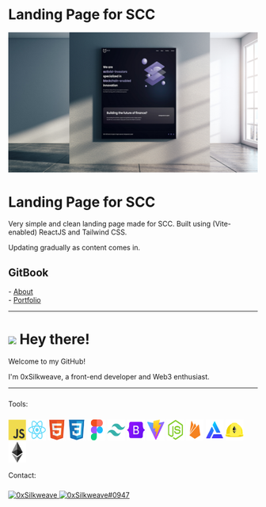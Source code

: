 # Landing Page for SCC

<img src="./src/assets/background.jpg" alt="Background image">

<h1>Landing Page for SCC</h1>

Very simple and clean landing page made for SCC. Built using (Vite-enabled) ReactJS and Tailwind CSS.

Updating gradually as content comes in.

<h2>GitBook</h2>
- <a href="https://docs.sadcat.capital/#about" alt="About">About</a></br>
- <a href="https://docs.sadcat.capital/#portfolio alt="Portfolio">Portfolio</a>

---

<h1><img src="https://emojis.slackmojis.com/emojis/images/1643514974/10003/catjam.gif?1643514974" width="30"/> Hey there!</h1>


<p>Welcome to my GitHub!</br>

I'm 0xSilkweave, a front-end developer and Web3 enthusiast. 

---

###

<p align="left">Tools:</p>

###

<div align="left">
<a href="https://developer.mozilla.org/en-US/docs/Web/JavaScript" target="_blank" rel="noreferrer"><img src="https://github.com/0xSilkweave/0xSilkweave/raw/main/logos/javascript-original.svg" width="36" height="42" alt="JavaScript" /></a>
<a href="https://reactjs.org/" target="_blank" rel="noreferrer"><img src="https://github.com/0xSilkweave/0xSilkweave/raw/main/logos/react-colored.svg" width="36" height="42" alt="React" /></a>
<a href="https://developer.mozilla.org/en-US/docs/Glossary/HTML5" target="_blank" rel="noreferrer"><img src="https://github.com/0xSilkweave/0xSilkweave/raw/main/logos/html5-original.svg" width="36" height="42" alt="HTML5" /></a>
<a href="https://www.w3.org/TR/CSS/#css" target="_blank" rel="noreferrer"><img src="https://github.com/0xSilkweave/0xSilkweave/raw/main/logos/css3-original.svg" width="36" height="42" alt="CSS3" /></a>
<a href="https://www.figma.com/" target="_blank" rel="noreferrer"><img src="https://github.com/0xSilkweave/0xSilkweave/raw/main/logos/figma-colored.svg" width="36" height="42" alt="Figma" /></a>
<a href="https://tailwindcss.com/" target="_blank" rel="noreferrer"><img src="https://github.com/0xSilkweave/0xSilkweave/raw/main/logos/tailwindcss-colored.svg" width="36" height="42" alt="TailwindCSS" /></a>
<a href="https://getbootstrap.com/" target="_blank" rel="noreferrer"><img src="https://github.com/0xSilkweave/0xSilkweave/raw/main/logos/bootstrap-original.svg" width="36" height="42" alt="Bootstrap" /></a>
<a href="https://vitejs.dev/" target="_blank" rel="noreferrer"><img src="https://github.com/0xSilkweave/0xSilkweave/raw/main/logos/vite.svg" width="36" height="42" alt="Vite" /></a>
<a href="https://nodejs.org/en/" target="_blank" rel="noreferrer"><img src="https://github.com/0xSilkweave/0xSilkweave/raw/main/logos/nodejs-colored.svg" width="36" height="42" alt="NodeJS" /></a>
<a href="https://firebase.google.com/" target="_blank" rel="noreferrer"><img src="https://github.com/0xSilkweave/0xSilkweave/raw/main/logos/firebase-colored.svg" width="36" height="42" alt="Firebase" /></a>
<a href="https://docs.alchemy.com/alchemy/documentation/alchemy-web3" target="_blank" rel="noreferrer"><img src="https://github.com/0xSilkweave/0xSilkweave/raw/main/logos/alchemy-colored.svg" width="36" height="42" alt="Alchemy" /></a>
<a href="https://hardhat.org/" target="_blank" rel="noreferrer"><img src="https://github.com/0xSilkweave/0xSilkweave/raw/main/logos/hardhat-colored.svg" width="36" height="42" alt="Hardhat" /></a>
<a href="https://ethereum.org/en/" target="_blank" rel="noreferrer"><img src="https://github.com/0xSilkweave/0xSilkweave/raw/main/logos/ethereum-colored.svg" width="36" height="42" alt="Ethereum" /></a>
</div>

<p align="left">Contact:</p>

###
<div align="left">
  <a href="https://twitter.com/0xSilkweave" target="_blank">
    <img src="https://img.shields.io/static/v1?message=Twitter&logo=twitter&label=&color=1DA1F2&logoColor=white&labelColor=&style=for-the-badge" height="35" alt="0xSilkweave"  />
  </a>
  <a href="https://discordapp.com/users/0xSilkweave#0947" target="_blank">
    <img src="https://img.shields.io/static/v1?message=Discord&logo=discord&label=&color=7289DA&logoColor=white&labelColor=&style=for-the-badge" height="35" alt="0xSilkweave#0947"  />
  </a>
</div>

###
